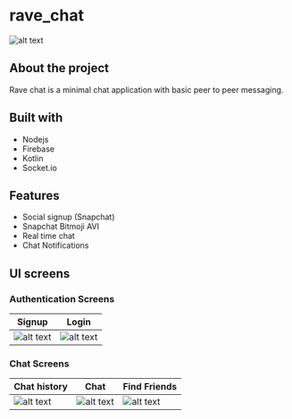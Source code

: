 # rave_chat
![alt text](https://firebasestorage.googleapis.com/v0/b/ravechat-39c2e.appspot.com/o/Screen_Recording_20210914-144353_1.gif?alt=media&token=73f4375b-7172-4941-8e11-029122c00a97)

## About the project
Rave chat is a minimal chat application with basic peer to peer messaging. 

## Built with
- Nodejs
- Firebase
- Kotlin
- Socket.io

## Features
- Social signup (Snapchat)
- Snapchat Bitmoji AVI
- Real time chat
- Chat Notifications

## UI screens
### Authentication Screens

| Signup | Login |
| ----------- | ----------- |
| ![alt text](https://firebasestorage.googleapis.com/v0/b/ravechat-39c2e.appspot.com/o/Screenshot_20211019-152321_Chat.jpg?alt=media&token=1a356a8c-cd43-4223-8cb8-29ee99e258b5) | ![alt text](https://firebasestorage.googleapis.com/v0/b/ravechat-39c2e.appspot.com/o/Screenshot_20211019-152331_Chat.jpg?alt=media&token=663dbc52-a216-459e-9b02-a4289bbdee76) | 

### Chat Screens

| Chat history | Chat | Find Friends |
| ----------- | ----------- | ----------- |
| ![alt text](https://firebasestorage.googleapis.com/v0/b/ravechat-39c2e.appspot.com/o/Screenshot_20211019-153140_Chat.jpg?alt=media&token=356da252-a8dc-4e50-bfef-c5b569cb9bf2) | ![alt text](https://firebasestorage.googleapis.com/v0/b/ravechat-39c2e.appspot.com/o/Screenshot_20211019-153332_Chat.jpg?alt=media&token=eb8bfa40-2257-4124-ae61-151e0e6b54b1) | ![alt text](https://firebasestorage.googleapis.com/v0/b/ravechat-39c2e.appspot.com/o/Screenshot_20211019-153925_Chat.jpg?alt=media&token=26658d3f-e03c-4e44-b0c0-bf31eb21de8d) | 
